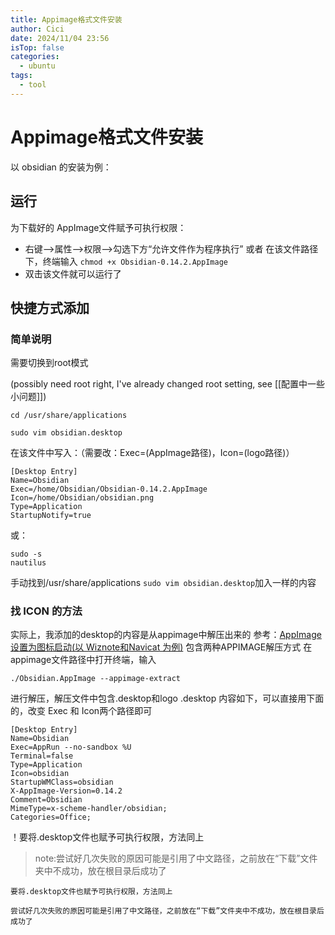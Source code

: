 ```yaml
---
title: Appimage格式文件安装
author: Cici
date: 2024/11/04 23:56
isTop: false
categories:
  - ubuntu
tags:
  - tool
---
```


# Appimage格式文件安装

以 obsidian 的安装为例：

## 运行
为下载好的 AppImage文件赋予可执行权限：
- 右键——>属性——>权限——>勾选下方“允许文件作为程序执行”
	或者
	在该文件路径下，终端输入 `chmod +x Obsidian-0.14.2.AppImage`
- 双击该文件就可以运行了

## 快捷方式添加
### 简单说明

需要切换到root模式

(possibly need root right, I've already changed root setting, see [[配置中一些小问题]])
```shell
cd /usr/share/applications

sudo vim obsidian.desktop
```
在该文件中写入：（需要改：Exec=(AppImage路径)，Icon=(logo路径)）
```shell
[Desktop Entry]
Name=Obsidian
Exec=/home/Obsidian/Obsidian-0.14.2.AppImage
Icon=/home/Obsidian/obsidian.png           
Type=Application
StartupNotify=true
```
或：
```shell
sudo -s
nautilus
```
手动找到/usr/share/applications
`sudo vim obsidian.desktop`加入一样的内容

### 找 ICON 的方法
实际上，我添加的desktop的内容是从appimage中解压出来的
参考：[AppImage 设置为图标启动(以 Wiznote和Navicat 为例)](https://blog.csdn.net/jiang_huixin/article/details/106037973) 包含两种APPIMAGE解压方式
在appimage文件路径中打开终端，输入
```shell
./Obsidian.AppImage --appimage-extract
```
进行解压，解压文件中包含.desktop和logo
.desktop 内容如下，可以直接用下面的，改变 Exec 和 Icon两个路径即可
```shell
[Desktop Entry]
Name=Obsidian
Exec=AppRun --no-sandbox %U
Terminal=false
Type=Application
Icon=obsidian
StartupWMClass=obsidian
X-AppImage-Version=0.14.2
Comment=Obsidian
MimeType=x-scheme-handler/obsidian;
Categories=Office;
```
！要将.desktop文件也赋予可执行权限，方法同上

>note:尝试好几次失败的原因可能是引用了中文路径，之前放在“下载”文件夹中不成功，放在根目录后成功了

```ad-warning
要将.desktop文件也赋予可执行权限，方法同上
```

```ad-note
尝试好几次失败的原因可能是引用了中文路径，之前放在“下载”文件夹中不成功，放在根目录后成功了
```

